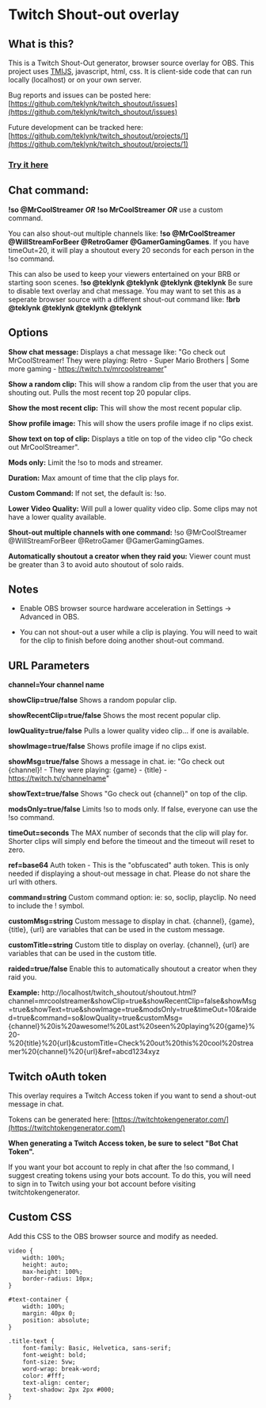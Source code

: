 # Twitch Shout-out overlay

## What is this?

This is a Twitch Shout-Out generator, browser source overlay for OBS. This project uses [TMIJS](https://tmijs.com/), javascript, html, css. It is client-side code that can run locally (localhost) or on your own server. 

Bug reports and issues can be posted here: [https://github.com/teklynk/twitch_shoutout/issues](https://github.com/teklynk/twitch_shoutout/issues) 

Future development can be tracked here: [https://github.com/teklynk/twitch_shoutout/projects/1](https://github.com/teklynk/twitch_shoutout/projects/1) 

### [Try it here](https://twitch-shoutout.pages.dev/)

## Chat command:

**!so @MrCoolStreamer** ***OR*** **!so MrCoolStreamer** ***OR*** use a custom command.

You can also shout-out multiple channels like: **!so @MrCoolStreamer @WillStreamForBeer @RetroGamer @GamerGamingGames**.
If you have timeOut=20, it will play a shoutout every 20 seconds for each person in the !so command.

This can also be used to keep your viewers entertained on your BRB or starting soon scenes. **!so @teklynk @teklynk @teklynk @teklynk** Be sure to disable text overlay and chat message. You may want to set this as a seperate browser source with a different shout-out command like: **!brb @teklynk @teklynk @teklynk @teklynk**

## Options

**Show chat message:** Displays a chat message like: "Go check out MrCoolStreamer! They were playing: Retro - Super
Mario Brothers | Some more gaming - https://twitch.tv/mrcoolstreamer"

**Show a random clip:** This will show a random clip from the user that you are shouting out. Pulls the most recent top
20 popular clips.

**Show the most recent clip:** This will show the most recent popular clip.

**Show profile image:** This will show the users profile image if no clips exist.

**Show text on top of clip:** Displays a title on top of the video clip "Go check out MrCoolStreamer".

**Mods only:** Limit the !so to mods and streamer.

**Duration:** Max amount of time that the clip plays for.

**Custom Command:** If not set, the default is: !so.

**Lower Video Quality:** Will pull a lower quality video clip. Some clips may not have a lower quality available.

**Shout-out multiple channels with one command:** !so @MrCoolStreamer @WillStreamForBeer @RetroGamer @GamerGamingGames.

**Automatically shoutout a creator when they raid you:** Viewer count must be greater than 3 to avoid auto shoutout of solo raids.

## Notes

* Enable OBS browser source hardware acceleration in Settings -> Advanced in OBS.

* You can not shout-out a user while a clip is playing. You will need to wait for the clip to finish before doing another shout-out command.

## URL Parameters

**channel=Your channel name** 

**showClip=true/false**  Shows a random popular clip.

**showRecentClip=true/false**  Shows the most recent popular clip.

**lowQuality=true/false** Pulls a lower quality video clip... if one is available.

**showImage=true/false**  Shows profile image if no clips exist.

**showMsg=true/false**  Shows a message in chat. ie: "Go check out {channel}! - They were playing: {game} - {title} - https://twitch.tv/channelname"

**showText=true/false**  Shows "Go check out {channel}" on top of the clip.

**modsOnly=true/false**  Limits !so to mods only. If false, everyone can use the !so command.

**timeOut=seconds**  The MAX number of seconds that the clip will play for. Shorter clips will simply end before the timeout and the timeout will reset to zero.

**ref=base64**  Auth token - This is the "obfuscated" auth token. This is only needed if displaying a shout-out message in chat. Please do not share the url with others.

**command=string**  Custom command option: ie: so, soclip, playclip. No need to include the ! symbol.

**customMsg=string** Custom message to display in chat. {channel}, {game}, {title}, {url} are variables that can be used in the custom message.

**customTitle=string** Custom title to display on overlay. {channel}, {url} are variables that can be used in the custom title.

**raided=true/false** Enable this to automatically shoutout a creator when they raid you.


**Example:** http://localhost/twitch_shoutout/shoutout.html?channel=mrcoolstreamer&showClip=true&showRecentClip=false&showMsg=true&showText=true&showImage=true&modsOnly=true&timeOut=10&raided=true&command=so&lowQuality=true&customMsg={channel}%20is%20awesome!%20Last%20seen%20playing%20{game}%20-%20{title}%20{url}&customTitle=Check%20out%20this%20cool%20streamer%20{channel}%20{url}&ref=abcd1234xyz

## Twitch oAuth token

This overlay requires a Twitch Access token if you want to send a shout-out message in chat.

Tokens can be generated here: [https://twitchtokengenerator.com/](https://twitchtokengenerator.com/)

**When generating a Twitch Access token, be sure to select "Bot Chat Token".**

If you want your bot account to reply in chat after the !so command, I suggest creating tokens using your bots account.
To do this, you will need to sign in to Twitch using your bot account before visiting twitchtokengenerator.

## Custom CSS

Add this CSS to the OBS browser source and modify as needed.

```
video {
    width: 100%;
    height: auto;
    max-height: 100%;
    border-radius: 10px;
}

#text-container {
    width: 100%;
    margin: 40px 0;
    position: absolute;
}

.title-text {
    font-family: Basic, Helvetica, sans-serif;
    font-weight: bold;
    font-size: 5vw;
    word-wrap: break-word;
    color: #fff;
    text-align: center;
    text-shadow: 2px 2px #000;
}
```